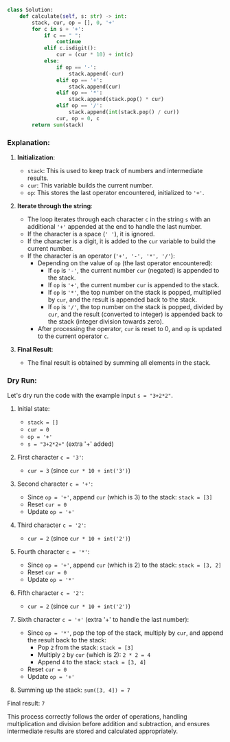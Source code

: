 ```py
class Solution:
    def calculate(self, s: str) -> int:
        stack, cur, op = [], 0, '+'
        for c in s + '+':
            if c == " ":
                continue
            elif c.isdigit():
                cur = (cur * 10) + int(c)
            else:
                if op == '-':
                    stack.append(-cur)
                elif op == '+':
                    stack.append(cur)
                elif op == '*':
                    stack.append(stack.pop() * cur)
                elif op == '/':
                    stack.append(int(stack.pop() / cur))
                cur, op = 0, c
        return sum(stack)
```

### Explanation:

1. **Initialization**:
   - `stack`: This is used to keep track of numbers and intermediate results.
   - `cur`: This variable builds the current number.
   - `op`: This stores the last operator encountered, initialized to `'+'`.

2. **Iterate through the string**:
   - The loop iterates through each character `c` in the string `s` with an additional `'+'` appended at the end to handle the last number.
   - If the character is a space (`' '`), it is ignored.
   - If the character is a digit, it is added to the `cur` variable to build the current number.
   - If the character is an operator (`'+', '-', '*', '/'`):
     - Depending on the value of `op` (the last operator encountered):
       - If `op` is `'-'`, the current number `cur` (negated) is appended to the stack.
       - If `op` is `'+'`, the current number `cur` is appended to the stack.
       - If `op` is `'*'`, the top number on the stack is popped, multiplied by `cur`, and the result is appended back to the stack.
       - If `op` is `'/'`, the top number on the stack is popped, divided by `cur`, and the result (converted to integer) is appended back to the stack (integer division towards zero).
     - After processing the operator, `cur` is reset to 0, and `op` is updated to the current operator `c`.

3. **Final Result**:
   - The final result is obtained by summing all elements in the stack.

### Dry Run:

Let's dry run the code with the example input `s = "3+2*2"`.

1. Initial state:
   - `stack = []`
   - `cur = 0`
   - `op = '+'`
   - `s = "3+2*2+"` (extra '+' added)

2. First character `c = '3'`:
   - `cur = 3` (since `cur * 10 + int('3')`)

3. Second character `c = '+'`:
   - Since `op = '+'`, append `cur` (which is 3) to the stack: `stack = [3]`
   - Reset `cur = 0`
   - Update `op = '+'`

4. Third character `c = '2'`:
   - `cur = 2` (since `cur * 10 + int('2')`)

5. Fourth character `c = '*'`:
   - Since `op = '+'`, append `cur` (which is 2) to the stack: `stack = [3, 2]`
   - Reset `cur = 0`
   - Update `op = '*'`

6. Fifth character `c = '2'`:
   - `cur = 2` (since `cur * 10 + int('2')`)

7. Sixth character `c = '+'` (extra '+' to handle the last number):
   - Since `op = '*'`, pop the top of the stack, multiply by `cur`, and append the result back to the stack:
     - Pop `2` from the stack: `stack = [3]`
     - Multiply `2` by `cur` (which is 2): `2 * 2 = 4`
     - Append `4` to the stack: `stack = [3, 4]`
   - Reset `cur = 0`
   - Update `op = '+'`

8. Summing up the stack: `sum([3, 4]) = 7`

Final result: `7`

This process correctly follows the order of operations, handling multiplication and division before addition and subtraction, and ensures intermediate results are stored and calculated appropriately.
